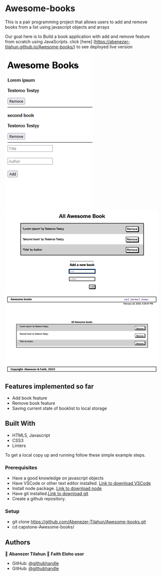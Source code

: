 # Awesome-books


This is a pair programming project that allows users to add and remove books from a list using javascript objects and arrays

Our goal here is to Build a book application with add and remove feature from scratch using JavaScripts. click [here] (https://abenezer-tilahun.github.io/Awesome-books/) to see deployed live version

![screenshot](images/Screenshoot.PNG)
![screenshot](images/Screenshoot-1.PNG)
![screenshot](images/Screenshoot-2.PNG)

## Features implemented so far
- Add book feature
- Remove book feature
- Saving current state of booklist to local storage 

## Built With

- HTML5, Javascript
- CSS3
- Linters

To get a local copy up and running follow these simple example steps.

### Prerequisites
- Have a good knowledge on javascript objects
- Have VSCode or other text editor installed. [Link to download VSCode](https://code.visualstudio.com/download)
- Install node package. [Link to download node](https://nodejs.org/en/download/)
- Have git installed.[Link to download git](https://git-scm.com/downloads)
- Create a github repository.

### Setup
- git clone https://github.com/Abenezer-Tilahun/Awesome-books.git
- cd capstone-Awesome-books/


## Authors

👤 **Abanezer Tilahun**
👤 **Faith Eloho usor**

- GitHub: [@githubhandle](https://github.com/Abenezer-Tilahun)
- GitHub: [@githubhandle](https://github.com/usorfaitheloho)


